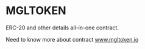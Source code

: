# MGLTOKEN

ERC-20 and other details all-in-one contract.

Need to know more about contract www.mgltoken.io
